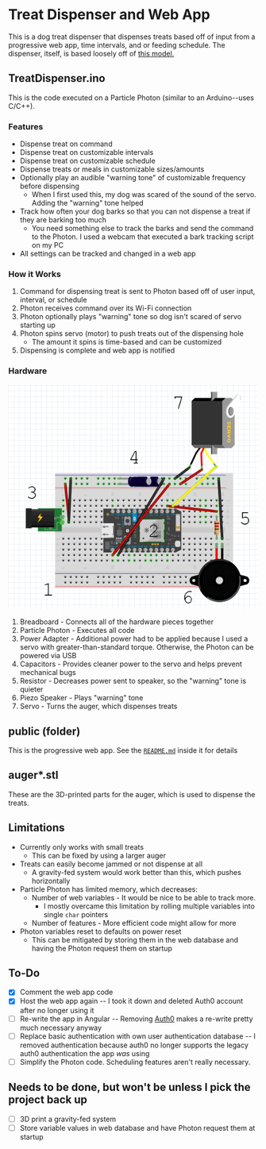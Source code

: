 # Treat Dispenser and Web App

This is a dog treat dispenser that dispenses treats based off of input from a progressive web app, time intervals, and or feeding schedule. The dispenser, itself, is based loosely off of [this model.](https://www.thingiverse.com/thing:27854)

## TreatDispenser.ino

This is the code executed on a Particle Photon (similar to an Arduino--uses C/C++).

### Features

* Dispense treat on command
* Dispense treat on customizable intervals
* Dispense treat on customizable schedule
* Dispense treats or meals in customizable sizes/amounts
* Optionally play an audible "warning tone" of customizable frequency before dispensing
  * When I first used this, my dog was scared of the sound of the servo. Adding the "warning" tone helped
* Track how often your dog barks so that you can not dispense a treat if they are barking too much
  * You need something else to track the barks and send the command to the Photon. I used a webcam that executed a bark tracking script on my PC
* All settings can be tracked and changed in a web app

### How it Works

1. Command for dispensing treat is sent to Photon based off of user input, interval, or schedule
2. Photon receives command over its Wi-Fi connection
3. Photon optionally plays "warning" tone so dog isn't scared of servo starting up
4. Photon spins servo (motor) to push treats out of the dispensing hole
    * The amount it spins is time-based and can be customized
5. Dispensing is complete and web app is notified

### Hardware

![Particle Photon Treat Dispenser](https://raw.githubusercontent.com/mdrichardson/treat-dispenser/master/treat-dispenser-photon.png)

1. Breadboard - Connects all of the hardware pieces together
2. Particle Photon - Executes all code
3. Power Adapter - Additional power had to be applied because I used a servo with greater-than-standard torque. Otherwise, the Photon can be powered via USB
4. Capacitors - Provides cleaner power to the servo and helps prevent mechanical bugs
5. Resistor - Decreases power sent to speaker, so the "warning" tone is quieter
6. Piezo Speaker - Plays "warning" tone
7. Servo - Turns the auger, which dispenses treats

## public (folder)

This is the progressive web app. See the [`README.md`](https://github.com/mdrichardson/treat-dispenser/blob/master/public/README.md) inside it for details

## auger*.stl

These are the 3D-printed parts for the auger, which is used to dispense the treats.

## Limitations

* Currently only works with small treats
  * This can be fixed by using a larger auger
* Treats can easily become jammed or not dispense at all
  * A gravity-fed system would work better than this, which pushes horizontally
* Particle Photon has limited memory, which decreases:
  * Number of web variables - It would be nice to be able to track more.
    * I mostly overcame this limitation by rolling multiple variables into single `char` pointers
  * Number of features - More efficient code might allow for more
* Photon variables reset to defaults on power reset
  * This can be mitigated by storing them in the web database and having the Photon request them on startup

## To-Do

- [X] Comment the web app code
- [X] Host the web app again -- I took it down and deleted Auth0 account after no longer using it
- [ ] Re-write the app in Angular -- Removing [Auth0](http://www.auth0.com) makes a re-write pretty much necessary anyway
- [ ] Replace basic authentication with own user authentication database -- I removed authentication because auth0 no longer supports the legacy auth0 authentication the app *was* using
- [ ] Simplify the Photon code. Scheduling features aren't really necessary.

## Needs to be done, but won't be unless I pick the project back up

- [ ] 3D print a gravity-fed system
- [ ] Store variable values in web database and have Photon request them at startup